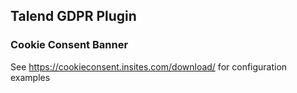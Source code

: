 ## Talend GDPR Plugin

### Cookie Consent Banner
See https://cookieconsent.insites.com/download/ for configuration examples
